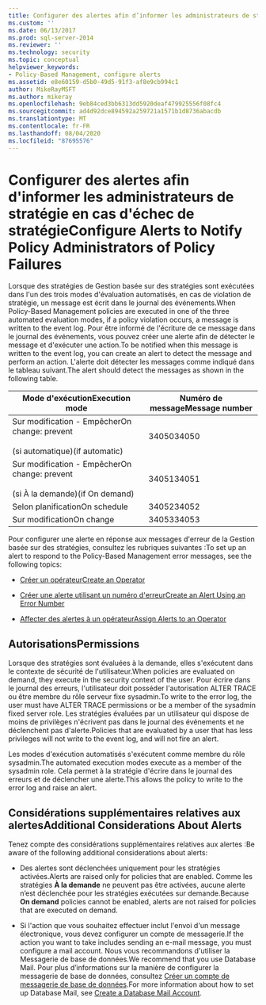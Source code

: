 ```yaml
---
title: Configurer des alertes afin d’informer les administrateurs de stratégie en cas d’échec de stratégie | Microsoft Docs
ms.custom: ''
ms.date: 06/13/2017
ms.prod: sql-server-2014
ms.reviewer: ''
ms.technology: security
ms.topic: conceptual
helpviewer_keywords:
- Policy-Based Management, configure alerts
ms.assetid: e8e60159-d5b0-49d5-91f3-af8e9cb994c1
author: MikeRayMSFT
ms.author: mikeray
ms.openlocfilehash: 9eb84ced3bb6313dd5920deaf479925556f08fc4
ms.sourcegitcommit: ad4d92dce894592a259721a1571b1d8736abacdb
ms.translationtype: MT
ms.contentlocale: fr-FR
ms.lasthandoff: 08/04/2020
ms.locfileid: "87695576"
---
```

# <a name="configure-alerts-to-notify-policy-administrators-of-policy-failures"></a><span data-ttu-id="02c71-102">Configurer des alertes afin d'informer les administrateurs de stratégie en cas d'échec de stratégie</span><span class="sxs-lookup"><span data-stu-id="02c71-102">Configure Alerts to Notify Policy Administrators of Policy Failures</span></span>
  <span data-ttu-id="02c71-103">Lorsque des stratégies de Gestion basée sur des stratégies sont exécutées dans l'un des trois modes d'évaluation automatisés, en cas de violation de stratégie, un message est écrit dans le journal des événements.</span><span class="sxs-lookup"><span data-stu-id="02c71-103">When Policy-Based Management policies are executed in one of the three automated evaluation modes, if a policy violation occurs, a message is written to the event log.</span></span> <span data-ttu-id="02c71-104">Pour être informé de l'écriture de ce message dans le journal des événements, vous pouvez créer une alerte afin de détecter le message et d'exécuter une action.</span><span class="sxs-lookup"><span data-stu-id="02c71-104">To be notified when this message is written to the event log, you can create an alert to detect the message and perform an action.</span></span> <span data-ttu-id="02c71-105">L'alerte doit détecter les messages comme indiqué dans le tableau suivant.</span><span class="sxs-lookup"><span data-stu-id="02c71-105">The alert should detect the messages as shown in the following table.</span></span>  
  
|<span data-ttu-id="02c71-106">Mode d'exécution</span><span class="sxs-lookup"><span data-stu-id="02c71-106">Execution mode</span></span>|<span data-ttu-id="02c71-107">Numéro de message</span><span class="sxs-lookup"><span data-stu-id="02c71-107">Message number</span></span>|  
|--------------------|--------------------|  
|<span data-ttu-id="02c71-108">Sur modification - Empêcher</span><span class="sxs-lookup"><span data-stu-id="02c71-108">On change: prevent</span></span><br /><br /> <span data-ttu-id="02c71-109">(si automatique)</span><span class="sxs-lookup"><span data-stu-id="02c71-109">(if automatic)</span></span>|<span data-ttu-id="02c71-110">34050</span><span class="sxs-lookup"><span data-stu-id="02c71-110">34050</span></span>|  
|<span data-ttu-id="02c71-111">Sur modification - Empêcher</span><span class="sxs-lookup"><span data-stu-id="02c71-111">On change: prevent</span></span><br /><br /> <span data-ttu-id="02c71-112">(si À la demande)</span><span class="sxs-lookup"><span data-stu-id="02c71-112">(if On demand)</span></span>|<span data-ttu-id="02c71-113">34051</span><span class="sxs-lookup"><span data-stu-id="02c71-113">34051</span></span>|  
|<span data-ttu-id="02c71-114">Selon planification</span><span class="sxs-lookup"><span data-stu-id="02c71-114">On schedule</span></span>|<span data-ttu-id="02c71-115">34052</span><span class="sxs-lookup"><span data-stu-id="02c71-115">34052</span></span>|  
|<span data-ttu-id="02c71-116">Sur modification</span><span class="sxs-lookup"><span data-stu-id="02c71-116">On change</span></span>|<span data-ttu-id="02c71-117">34053</span><span class="sxs-lookup"><span data-stu-id="02c71-117">34053</span></span>|  
  
 <span data-ttu-id="02c71-118">Pour configurer une alerte en réponse aux messages d'erreur de la Gestion basée sur des stratégies, consultez les rubriques suivantes :</span><span class="sxs-lookup"><span data-stu-id="02c71-118">To set up an alert to respond to the Policy-Based Management error messages, see the following topics:</span></span>  
  
-   [<span data-ttu-id="02c71-119">Créer un opérateur</span><span class="sxs-lookup"><span data-stu-id="02c71-119">Create an Operator</span></span>](../../ssms/agent/create-an-operator.md)  
  
-   [<span data-ttu-id="02c71-120">Créer une alerte utilisant un numéro d'erreur</span><span class="sxs-lookup"><span data-stu-id="02c71-120">Create an Alert Using an Error Number</span></span>](../../ssms/agent/create-an-alert-using-an-error-number.md)  
  
-   [<span data-ttu-id="02c71-121">Affecter des alertes à un opérateur</span><span class="sxs-lookup"><span data-stu-id="02c71-121">Assign Alerts to an Operator</span></span>](../../ssms/agent/assign-alerts-to-an-operator.md)  
  
## <a name="permissions"></a><span data-ttu-id="02c71-122">Autorisations</span><span class="sxs-lookup"><span data-stu-id="02c71-122">Permissions</span></span>  
 <span data-ttu-id="02c71-123">Lorsque des stratégies sont évaluées à la demande, elles s'exécutent dans le contexte de sécurité de l'utilisateur.</span><span class="sxs-lookup"><span data-stu-id="02c71-123">When policies are evaluated on demand, they execute in the security context of the user.</span></span> <span data-ttu-id="02c71-124">Pour écrire dans le journal des erreurs, l'utilisateur doit posséder l'autorisation ALTER TRACE ou être membre du rôle serveur fixe sysadmin.</span><span class="sxs-lookup"><span data-stu-id="02c71-124">To write to the error log, the user must have ALTER TRACE permissions or be a member of the sysadmin fixed server role.</span></span> <span data-ttu-id="02c71-125">Les stratégies évaluées par un utilisateur qui dispose de moins de privilèges n'écrivent pas dans le journal des événements et ne déclenchent pas d'alerte.</span><span class="sxs-lookup"><span data-stu-id="02c71-125">Policies that are evaluated by a user that has less privileges will not write to the event log, and will not fire an alert.</span></span>  
  
 <span data-ttu-id="02c71-126">Les modes d'exécution automatisés s'exécutent comme membre du rôle sysadmin.</span><span class="sxs-lookup"><span data-stu-id="02c71-126">The automated execution modes execute as a member of the sysadmin role.</span></span> <span data-ttu-id="02c71-127">Cela permet à la stratégie d'écrire dans le journal des erreurs et de déclencher une alerte.</span><span class="sxs-lookup"><span data-stu-id="02c71-127">This allows the policy to write to the error log and raise an alert.</span></span>  
  
## <a name="additional-considerations-about-alerts"></a><span data-ttu-id="02c71-128">Considérations supplémentaires relatives aux alertes</span><span class="sxs-lookup"><span data-stu-id="02c71-128">Additional Considerations About Alerts</span></span>  
 <span data-ttu-id="02c71-129">Tenez compte des considérations supplémentaires relatives aux alertes :</span><span class="sxs-lookup"><span data-stu-id="02c71-129">Be aware of the following additional considerations about alerts:</span></span>  
  
-   <span data-ttu-id="02c71-130">Des alertes sont déclenchées uniquement pour les stratégies activées.</span><span class="sxs-lookup"><span data-stu-id="02c71-130">Alerts are raised only for policies that are enabled.</span></span> <span data-ttu-id="02c71-131">Comme les stratégies **À la demande** ne peuvent pas être activées, aucune alerte n’est déclenchée pour les stratégies exécutées sur demande.</span><span class="sxs-lookup"><span data-stu-id="02c71-131">Because **On demand** policies cannot be enabled, alerts are not raised for policies that are executed on demand.</span></span>  
  
-   <span data-ttu-id="02c71-132">Si l'action que vous souhaitez effectuer inclut l'envoi d'un message électronique, vous devez configurer un compte de messagerie.</span><span class="sxs-lookup"><span data-stu-id="02c71-132">If the action you want to take includes sending an e-mail message, you must configure a mail account.</span></span> <span data-ttu-id="02c71-133">Nous vous recommandons d'utiliser la Messagerie de base de données.</span><span class="sxs-lookup"><span data-stu-id="02c71-133">We recommend that you use Database Mail.</span></span> <span data-ttu-id="02c71-134">Pour plus d’informations sur la manière de configurer la messagerie de base de données, consultez [Créer un compte de messagerie de base de données](../database-mail/create-a-database-mail-account.md).</span><span class="sxs-lookup"><span data-stu-id="02c71-134">For more information about how to set up Database Mail, see [Create a Database Mail Account](../database-mail/create-a-database-mail-account.md).</span></span>  
  
  
